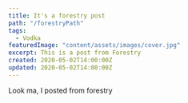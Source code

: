```yaml
---
title: It's a forestry post
path: "/forestryPath"
tags:
  - Vodka
featuredImage: "content/assets/images/cover.jpg"
excerpt: This is a post from Forestry
created: 2020-05-02T14:00:00Z
updated: 2020-05-02T14:00:00Z
---
```


Look ma, I posted from forestry

